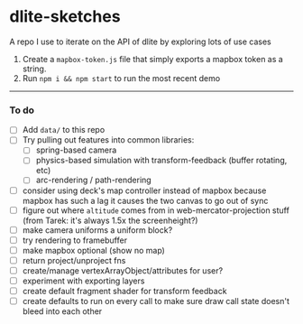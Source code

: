 # dlite-sketches

A repo I use to iterate on the API of dlite by exploring lots of use cases

1. Create a `mapbox-token.js` file that simply exports a mapbox token as a string.
2. Run `npm i && npm start` to run the most recent demo



------------

### To do
 - [ ] Add `data/` to this repo
 - [ ] Try pulling out features into common libraries:
      - [ ] spring-based camera
      - [ ] physics-based simulation with transform-feedback (buffer rotating, etc)
      - [ ] arc-rendering / path-rendering

 - [ ] consider using deck's map controller instead of mapbox because mapbox has such a lag it causes the two canvas to go out of sync
 - [ ] figure out where `altitude` comes from in web-mercator-projection stuff (from Tarek: it's always 1.5x the screenheight?)
 - [ ] make camera uniforms a uniform block?
 - [ ] try rendering to framebuffer
 - [ ] make mapbox optional (show no map)
 - [ ] return project/unproject fns
 - [ ] create/manage vertexArrayObject/attributes for user?
 - [ ] experiment with exporting layers
 - [ ] create default fragment shader for transform feedback
 - [ ] create defaults to run on every call to make sure draw call state doesn't bleed into each other
